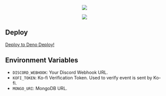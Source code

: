 <p align="center">
<img src="https://capsule-render.vercel.app/api?type=waving&color=gradient&height=200&section=header&text=NanoSpacePlus&fontSize=80&fontAlignY=35&animation=twinkling&fontColor=gradient"/> </a> 
</p>

<p align="center"> 
  <a href="https://ko-fi.com/nanotect" target="_blank"> <img src="https://ko-fi.com/img/githubbutton_sm.svg"/> </a> 
</p>

## Deploy

[Deploy to Deno Deploy!](https://dash.deno.com/new?url=https://raw.githubusercontent.com/Adivise/Ko-Fi/main/mod.ts&env=DISCORD_WEBHOOK,KOFI_TOKEN,MONGO_URI)

## Environment Variables

- `DISCORD_WEBHOOK`: Your Discord Webhook URL.
- `KOFI_TOKEN`: Ko-fi Verification Token. Used to verify event is sent by Ko-fi.
- `MONGO_URI`: MongoDB URL.
